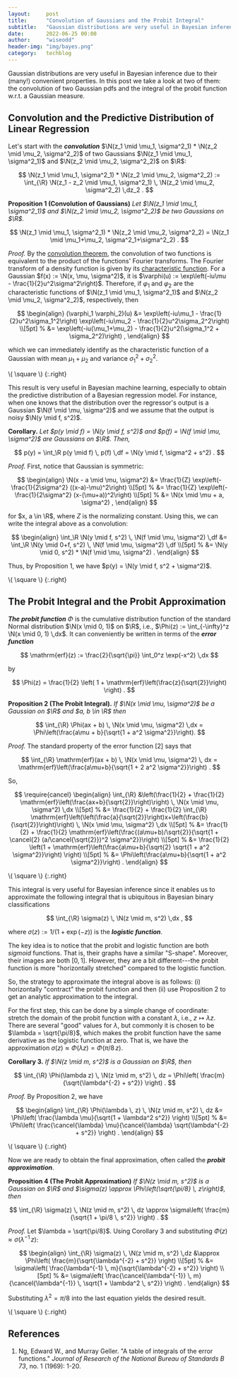 ```yaml
---
layout:     post
title:      "Convolution of Gaussians and the Probit Integral"
subtitle:   "Gaussian distributions are very useful in Bayesian inference due to their (many!) convenient properties. In this post we take a look at two of them: the convolution of two Gaussian pdfs and the integral of the probit function w.r.t. a Gaussian measure."
date:       2022-06-25 00:00
author:     "wiseodd"
header-img: "img/bayes.png"
category:   techblog
---
```


Gaussian distributions are very useful in Bayesian inference due to their (many!) convenient properties.
In this post we take a look at two of them: the convolution of two Gaussian pdfs and the integral of the probit function w.r.t. a Gaussian measure.

<h2 class="section-heading">Convolution and the Predictive Distribution of Linear Regression</h2>

Let's start with the **_convolution_** $\N(z_1 \mid \mu_1, \sigma^2_1) * \N(z_2 \mid \mu_2, \sigma^2_2)$ of two Gaussians $\N(z_1 \mid \mu_1, \sigma^2_1)$ and $\N(z_2 \mid \mu_2, \sigma^2_2)$ on $\R$:

$$
  \N(z_1 \mid \mu_1, \sigma^2_1) * \N(z_2 \mid \mu_2, \sigma^2_2) := \int_{\R} \N(z_1 - z_2 \mid \mu_1, \sigma^2_1) \, \N(z_2 \mid \mu_2, \sigma^2_2) \,dz_2 .
$$

**Proposition 1 (Convolution of Gaussians)** _Let $\N(z_1 \mid \mu_1, \sigma^2_1)$ and $\N(z_2 \mid \mu_2, \sigma^2_2)$ be two Gaussians on $\R$._

$$
  \N(z_1 \mid \mu_1, \sigma^2_1) * \N(z_2 \mid \mu_2, \sigma^2_2) = \N(z_1 \mid \mu_1+\mu_2, \sigma^2_1+\sigma^2_2) .
$$

_Proof._
By the [convolution theorem](https://en.wikipedia.org/wiki/Convolution_theorem), the convolution of two functions is equivalent to the product of the functions' Fourier transforms.
The Fourier transform of a density function is given by its [characteristic function](https://en.wikipedia.org/wiki/Normal_distribution#Fourier_transform_and_characteristic_function).
For a Gaussian $f(x) := \N(x, \mu, \sigma^2)$, it is $\varphi(u) := \exp\left(-iu\mu - \frac{1}{2}u^2\sigma^2\right)$.
Therefore, if $\varphi_1$ and $\varphi_2$ are the characteristic functions of $\N(z_1 \mid \mu_1, \sigma^2_1)$ and $\N(z_2 \mid \mu_2, \sigma^2_2)$, respectively, then

$$
\begin{align}
  (\varphi_1 \varphi_2)(u) &= \exp\left(-iu\mu_1 - \frac{1}{2}u^2\sigma_1^2\right) \exp\left(-iu\mu_2 - \frac{1}{2}u^2\sigma_2^2\right) \\[5pt]
    %
    &=  \exp\left(-iu(\mu_1+\mu_2) - \frac{1}{2}u^2(\sigma_1^2 + \sigma_2^2)\right) ,
\end{align}
$$

which we can immediately identify as the characteristic function of a Gaussian with mean $\mu_1 + \mu_2$ and variance $\sigma_1^2 + \sigma_2^2$.

\\( \square \\)
{:.right}


This result is very useful in Bayesian machine learning, especially to obtain the predictive distribution of a Bayesian regression model.
For instance, when one knows that the distribution over the regressor's output is a Gaussian $\N(f \mid \mu, \sigma^2)$ and we assume that the output is noisy $\N(y \mid f, s^2)$.

**Corollary.** _Let $p(y \mid f) = \N(y \mid f, s^2)$ and $p(f) = \N(f \mid \mu, \sigma^2)$ are Gaussians on $\R$. Then,_

$$
  p(y) = \int_\R p(y \mid f) \, p(f) \,df = \N(y \mid f, \sigma^2 + s^2) .
$$

_Proof._
First, notice that Gaussian is symmetric:

$$
\begin{align}
  \N(x - a \mid \mu, \sigma^2) &= \frac{1}{Z} \exp\left(-\frac{1}{2\sigma^2} ((x-a)-\mu)^2\right) \\[5pt]
    %
    &=  \frac{1}{Z} \exp\left(-\frac{1}{2\sigma^2} (x-(\mu+a))^2\right) \\[5pt]
    %
    &= \N(x \mid \mu + a, \sigma^2) ,
\end{align}
$$

for $x, a \in \R$, where $Z$ is the normalizing constant.
Using this, we can write the integral above as a convolution:

$$
\begin{align}
  \int_\R \N(y \mid f, s^2) \, \N(f \mid \mu, \sigma^2) \,df &= \int_\R \N(y \mid 0+f, s^2) \, \N(f \mid \mu, \sigma^2) \,df \\[5pt]
    %
    &= \N(y \mid 0, s^2) * \N(f \mid \mu, \sigma^2) .
\end{align}
$$

Thus, by Proposition 1, we have $p(y) = \N(y \mid f, s^2 + \sigma^2)$.

\\( \square \\)
{:.right}


<h2 class="section-heading">The Probit Integral and the Probit Approximation</h2>

**_The probit function_** $\Phi$ is the cumulative distribution function of the standard Normal distribution $\N(x \mid 0, 1)$ on $\R$, i.e., $\Phi(z) := \int_{-\infty}^z \N(x \mid 0, 1) \,dx$.
It can conveniently be written in terms of the **_error function_**

$$
  \mathrm{erf}(z) := \frac{2}{\sqrt{\pi}} \int_0^z \exp(-x^2) \,dx
$$

by

$$
  \Phi(z) = \frac{1}{2} \left( 1 + \mathrm{erf}\left(\frac{z}{\sqrt{2}}\right) \right) .
$$

**Proposition 2 (The Probit Integral).** _If $\N(x \mid \mu, \sigma^2)$ be a Gaussian on $\R$ and $a, b \in \R$ then_

$$
  \int_{\R} \Phi(ax + b) \, \N(x \mid \mu, \sigma^2) \,dx = \Phi\left(\frac{a\mu + b}{\sqrt{1 + a^2 \sigma^2}}\right).
$$

_Proof._
The standard property of the error function [2] says that

$$
  \int_{\R} \mathrm{erf}(ax + b) \, \N(x \mid \mu, \sigma^2) \, dx = \mathrm{erf}\left(\frac{a\mu+b}{\sqrt{1 + 2 a^2 \sigma^2}}\right) .
$$

So,

$$
\require{cancel}
\begin{align}
  \int_{\R} &\left(\frac{1}{2} + \frac{1}{2} \mathrm{erf}\left(\frac{ax+b}{\sqrt{2}}\right)\right) \, \N(x \mid \mu, \sigma^2) \,dx \\[5pt]
    %
    &= \frac{1}{2} + \frac{1}{2} \int_{\R} \mathrm{erf}\left(\left(\frac{a}{\sqrt{2}}\right)x+\left(\frac{b}{\sqrt{2}}\right)\right) \, \N(x \mid \mu, \sigma^2) \,dx \\[5pt]
    %
    &= \frac{1}{2} + \frac{1}{2} \mathrm{erf}\left(\frac{(a\mu+b)/\sqrt{2}}{\sqrt{1 + \cancel{2} (a/\cancel{\sqrt{2}})^2 \sigma^2}}\right) \\[5pt]
    %
    &= \frac{1}{2} \left(1 + \mathrm{erf}\left(\frac{a\mu+b}{\sqrt{2} \sqrt{1 + a^2 \sigma^2}}\right) \right) \\[5pt]
    %
    &= \Phi\left(\frac{a\mu+b}{\sqrt{1 + a^2 \sigma^2}}\right) .
\end{align}
$$

\\( \square \\)
{:.right}

This integral is very useful for Bayesian inference since it enables us to approximate the following integral that is ubiquitous in Bayesian binary classifications

$$
  \int_{\R} \sigma(z) \, \N(z \mid m, s^2) \,dx ,
$$

where $\sigma(z) := 1/(1 + \exp(-z))$ is the **_logistic function_**.

The key idea is to notice that the probit and logistic function are both _sigmoid_ functions.
That is, their graphs have a similar "S-shape".
Moreover, their images are both $[0, 1]$.
However, they are a bit different---the probit function is more "horizontally stretched" compared to the logistic function.

So, the strategy to approximate the integral above is as follows: (i) horizontally "contract" the probit function and then (ii) use Proposition 2 to get an analytic approximation to the integral.

For the first step, this can be done by a simple change of coordinate: stretch the domain of the probit function with a constant $\lambda$, i.e., $z \mapsto \lambda z$.
There are several "good" values for $\lambda$, but commonly it is chosen to be $\lambda = \sqrt{\pi/8}$, which makes the probit function have the same derivative as the logistic function at zero.
That is, we have the approximation $\sigma(z) \approx \Phi(\lambda z) = \Phi(\pi/8 \, z)$.

**Corollary 3.** _If $\N(z \mid m, s^2)$ is a Gaussian on $\R$, then_

$$
  \int_{\R} \Phi(\lambda z) \, \N(z \mid m, s^2) \, dz = \Phi\left( \frac{m}{\sqrt{\lambda^{-2} + s^2}} \right) .
$$

_Proof._
By Proposition 2, we have

$$
\begin{align}
  \int_{\R} \Phi(\lambda \, z) \, \N(z \mid m, s^2) \, dz &= \Phi\left( \frac{\lambda \mu}{\sqrt{1 + \lambda^2 s^2}} \right) \\[5pt]
    %
    &= \Phi\left( \frac{\cancel{\lambda} \mu}{\cancel{\lambda} \sqrt{\lambda^{-2} + s^2}} \right) .
\end{align}
$$

\\( \square \\)
{:.right}

Now we are ready to obtain the final approximation, often called the **_probit approximation_**.

**Proposition 4 (The Probit Approximation)** _If $\N(z \mid m, s^2)$ is a Gaussian on $\R$ and $\sigma(z) \approx \Phi\left(\sqrt{\pi/8} \, z\right)$, then_

$$
  \int_{\R} \sigma(z) \, \N(z \mid m, s^2) \, dz \approx \sigma\left( \frac{m}{\sqrt{1 + \pi/8 \, s^2}} \right) .
$$

_Proof._
Let $\lambda = \sqrt{\pi/8}$.
Using Corollary 3 and substituting $\Phi(z) \approx \sigma\left(\lambda^{-1} \, z\right)$:

$$
\begin{align}
  \int_{\R} \sigma(z) \, \N(z \mid m, s^2) \,dz &\approx \Phi\left( \frac{m}{\sqrt{\lambda^{-2} + s^2}} \right) \\[5pt]
    %
    &= \sigma\left( \frac{\lambda^{-1} \, m}{\sqrt{\lambda^{-2} + s^2}} \right) \\[5pt]
    %
    &= \sigma\left( \frac{\cancel{\lambda^{-1}} \, m}{\cancel{\lambda^{-1}} \, \sqrt{1 + \lambda^2 \, s^2}} \right) .
\end{align}
$$

Substituting $\lambda^2 = \pi/8$ into the last equation yields the desired result.

\\( \square \\)
{:.right}


<h2 class="section-heading">References</h2>

1. Ng, Edward W., and Murray Geller. "A table of integrals of the error functions." _Journal of Research of the National Bureau of Standards B 73_, no. 1 (1969): 1-20.
